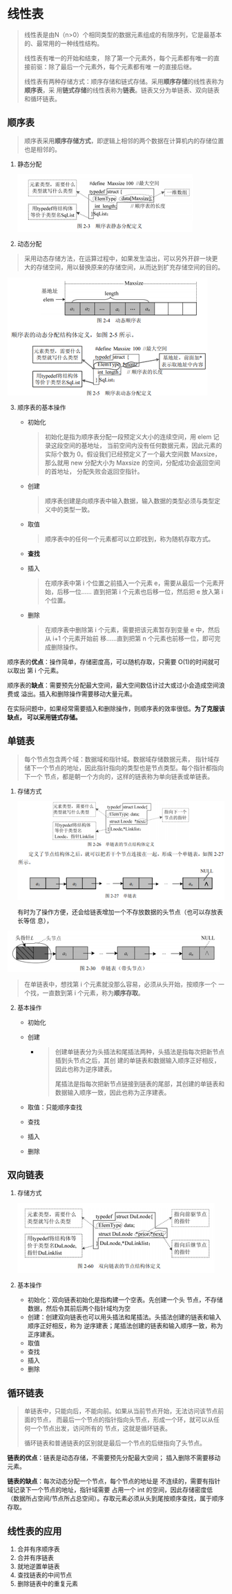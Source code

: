 # 线性表

> 线性表是由N（n>0）个相同类型的数据元素组成的有限序列，它是最基本的、最常用的一种线性结构。
>
> 线性表有唯一的开始和结束， 除了第一个元素外，每个元素都有唯一的直接前驱：除了最后一个元素外，每个元素都有唯 一的直接后继。
>
> 线性表有两种存储方式：顺序存储和链式存储。采用**顺序存储**的线性表称为**顺序表**，采 用**链式存储**的线性表称为**链表**。链表又分为单链表、双向链表和循环链表。

## 顺序表

> 顺序表采用**顺序存储方式**，即逻辑上相邻的两个数据在计算机内的存储位置也是相邻的。

1. 静态分配

   ![image-20210601164850339](./image-20210601164850339.png)

2. 动态分配

> 采用动态存储方法，在运算过程中，如果发生溢出，可以另外开辟一块更 大的存储空间，用以替换原来的存储空间，从而达到扩充存储空间的目的。

![image-20210601164727374](./image-20210601164727374.png)

3. 顺序表的基本操作

   - 初始化

     > 初始化是指为顺序表分配一段预定义大小的连续空间，用 elem 记录这段空间的基地址， 当前空间内没有任何数据元素，因此元素的实际个数为 0。假设我们已经预定义了一个最大空间数 Maxsize，那么就用 new 分配大小为 Maxsize 的空间，分配成功会返回空间的首地址， 分配失败会返回空指针。

   - 创建

     > 顺序表创建是向顺序表中输入数据，输入数据的类型必须与类型定义中的类型一致。

   - 取值

     > 顺序表中的任何一个元素都可以立即找到，称为随机存取方式。

   - **查找**

   - 插入

     > 在顺序表中第 i 个位置之前插入一个元素 e，需要从最后一个元素开始，后移一位…… 直到把第 i 个元素也后移一位，然后把 e 放入第 i 个位置。

   - 删除

     > 在顺序表中删除第 i 个元素，需要把该元素暂存到变量 e 中，然后从 i+1 个元素开始前 移……直到把第 n 个元素也前移一位，即可完成删除操作。

顺序表的**优点**：操作简单，存储密度高，可以随机存取，只需要 O(1)的时间就可以取出 第 i 个元素。

 顺序表的**缺点**：需要预先分配最大空间，最大空间数估计过大或过小会造成空间浪费或 溢出。插入和删除操作需要移动大量元素。

 在实际问题中，如果经常需要插入和删除操作，则顺序表的效率很低。**为了克服该缺点， 可以采用链式存储。**

## 单链表

> 每个节点包含两个域：数据域和指针域。数据域存储数据元素， 指针域存储下一个节点的地址，因此指针指向的类型也是节点类型。每个指针都指向下一个 节点，都是朝一个方向的，这样的链表称为单向链表或单链表。

1. 存储方式

   ![image-20210601171004849](./image-20210601171004849.png)

   ​	有时为了操作方便，还会给链表增加一个不存放数据的头节点（也可以存放表长等信 息），

![image-20210601171210982](./image-20210601171210982.png)

> 在单链表中，想找第 i 个元素就没那么容易，必须从头开始，按顺序一个 一个找，一直数到第 i 个元素，称为**顺序存取**。

2. 基本操作

   - 初始化

   - 创建

     - > 创建单链表分为头插法和尾插法两种，头插法是指每次把新节点插到头节点之后，其创 建的单链表和数据输入顺序正好相反，因此也称为逆序建表。
       >
       > 尾插法是指每次把新节点链接到链表的尾部，其创建的单链表和数据输入顺序一致，因此也称为正序建表。

   - 取值：只能顺序查找

   - 查找

   - 插入

   - 删除

## 双向链表

1. 存储方式

   ![image-20210601173302899](./image-20210601173302899.png)

2. 基本操作

   - 初始化：双向链表初始化是指构建一个空表。先创建一个头 节点，不存储数据，然后令其前后两个指针域均为空
   - 创建：创建双向链表也可以用头插法和尾插法。头插法创建的链表和输入顺序正好相反，称为 逆序建表；尾插法创建的链表和输入顺序一致，称为正序建表。
   - 取值
   - 查找
   - 插入
   - 删除

## 循环链表

> 单链表中，只能向后，不能向前。如果从当前节点开始，无法访问该节点前面的节点， 而最后一个节点的指针指向头节点，形成一个环，就可以从任何一个节点出发，访问所有的 节点，这就是循环链表。
>
> 循环链表和普通链表的区别就是最后一个节点的后继指向了头节点。

**链表的优点**：链表是动态存储，不需要预先分配最大空间； 插入删除不需要移动元素。

**链表的缺点**：每次动态分配一个节点，每个节点的地址是 不连续的，需要有指针域记录下一个节点的地址，指针域需要 占用一个 int 的空间，因此存储密度低（数据所占空间/节点所占总空间）。存取元素必须从头到尾按顺序查找，属于顺序存取。

## 线性表的应用

1. 合并有序顺序表
2. 合并有序链表
3. 就地逆置单链表
4. 查找链表的中间节点
5. 删除链表中的重复元素

